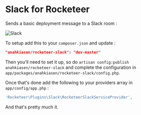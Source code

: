 # Slack for Rocketeer

Sends a basic deployment message to a Slack room :

![Slack](http://i.imgur.com/Dsh6bWd.jpeg)

To setup add this to your `composer.json` and update :

```json
"anahkiasen/rocketeer-slack": "dev-master"
```

Then you'll need to set it up, so do `artisan config:publish anahkiasen/rocketeer-slack` and complete the configuration in `app/packages/anahkiasen/rocketeer-slack/config.php`.

Once that's done add the following to your providers array in `app/config/app.php` :

```php
'Rocketeer\Plugins\Slack\RocketeerSlackServiceProvider',
```

And that's pretty much it.

